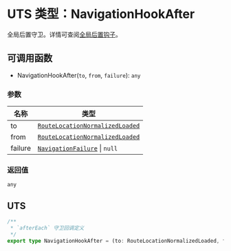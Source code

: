 # UTS 类型：NavigationHookAfter

全局后置守卫。详情可查阅[全局后置钩子](/guide/advanced/navigation-guards#全局后置钩子)。

## 可调用函数

+ NavigationHookAfter(`to`, `from`, `failure`): `any`

### 参数

| 名称 | 类型 |
| --- | --- |
| to | [`RouteLocationNormalizedLoaded`](./RouteLocationNormalizedLoaded) |
| from | [`RouteLocationNormalizedLoaded`](./RouteLocationNormalizedLoaded) |
| failure | [`NavigationFailure`](./NavigationFailure) \| `null` |

### 返回值

`any`

## UTS

```ts
/**
 * `afterEach` 守卫回调定义
 */
export type NavigationHookAfter = (to: RouteLocationNormalizedLoaded, from: RouteLocationNormalizedLoaded, failure: NavigationFailure | null) => any
```


